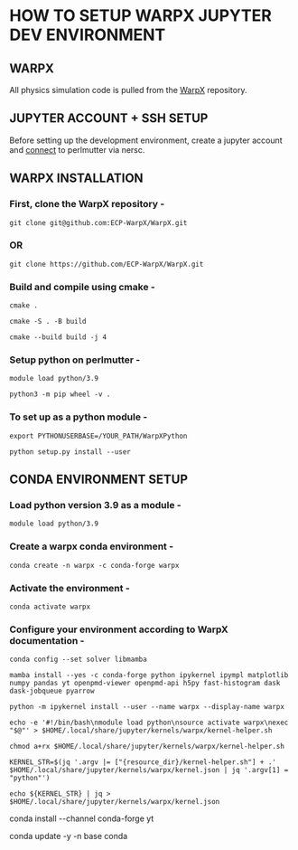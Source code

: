 # HOW TO SETUP WARPX JUPYTER DEV ENVIRONMENT

## WARPX
All physics simulation code is pulled from the [WarpX](https://github.com/ECP-WarpX/WarpX) repository.

## JUPYTER ACCOUNT + SSH SETUP
Before setting up the development environment, create a jupyter account and [connect](https://docs.nersc.gov/connect/) to perlmutter via nersc.

## WARPX INSTALLATION
### First, clone the WarpX repository - 

```
git clone git@github.com:ECP-WarpX/WarpX.git
```

### OR

```
git clone https://github.com/ECP-WarpX/WarpX.git
```

### Build and compile using cmake -

```
cmake .
```

```
cmake -S . -B build
```

```
cmake --build build -j 4
```

### Setup python on perlmutter - 

```
module load python/3.9
```

```
python3 -m pip wheel -v .
```

### To set up as a python module -

```
export PYTHONUSERBASE=/YOUR_PATH/WarpXPython
```

```
python setup.py install --user
```

## CONDA ENVIRONMENT SETUP
### Load python version 3.9 as a module -

```
module load python/3.9
```

### Create a warpx conda environment -

```
conda create -n warpx -c conda-forge warpx
```

### Activate the environment - 

```
conda activate warpx
```

### Configure your environment according to WarpX documentation - 

```
conda config --set solver libmamba
```

```
mamba install --yes -c conda-forge python ipykernel ipympl matplotlib numpy pandas yt openpmd-viewer openpmd-api h5py fast-histogram dask dask-jobqueue pyarrow
```

```
python -m ipykernel install --user --name warpx --display-name warpx
```

```
echo -e '#!/bin/bash\nmodule load python\nsource activate warpx\nexec "$@"' > $HOME/.local/share/jupyter/kernels/warpx/kernel-helper.sh
```

```
chmod a+rx $HOME/.local/share/jupyter/kernels/warpx/kernel-helper.sh
```

```
KERNEL_STR=$(jq '.argv |= ["{resource_dir}/kernel-helper.sh"] + .' $HOME/.local/share/jupyter/kernels/warpx/kernel.json | jq '.argv[1] = "python"')
```

```
echo ${KERNEL_STR} | jq > $HOME/.local/share/jupyter/kernels/warpx/kernel.json
```

conda install --channel conda-forge yt

conda update -y -n base conda
```

